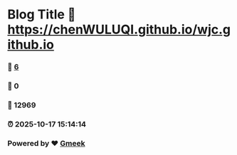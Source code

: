 # Blog Title :link: https://chenWULUQI.github.io/wjc.github.io 
### :page_facing_up: [6](https://chenWULUQI.github.io/wjc.github.io/tag.html) 
### :speech_balloon: 0 
### :hibiscus: 12969 
### :alarm_clock: 2025-10-17 15:14:14 
### Powered by :heart: [Gmeek](https://github.com/Meekdai/Gmeek)

